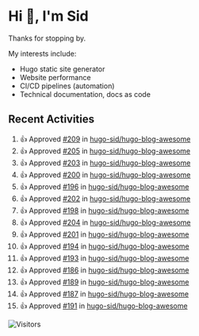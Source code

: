 # Hi 👋, I'm Sid

Thanks for stopping by. 

My interests include:
- Hugo static site generator
- Website performance
- CI/CD pipelines (automation)
- Technical documentation, docs as code


## Recent Activities

<!--RECENT_ACTIVITY:start-->
1. 👍 Approved [#209](https://github.com/hugo-sid/hugo-blog-awesome/pull/209#pullrequestreview-2191220223) in [hugo-sid/hugo-blog-awesome](https://github.com/hugo-sid/hugo-blog-awesome)<br>
2. 👍 Approved [#205](https://github.com/hugo-sid/hugo-blog-awesome/pull/205#pullrequestreview-2182460818) in [hugo-sid/hugo-blog-awesome](https://github.com/hugo-sid/hugo-blog-awesome)<br>
3. 👍 Approved [#203](https://github.com/hugo-sid/hugo-blog-awesome/pull/203#pullrequestreview-2182455860) in [hugo-sid/hugo-blog-awesome](https://github.com/hugo-sid/hugo-blog-awesome)<br>
4. 👍 Approved [#200](https://github.com/hugo-sid/hugo-blog-awesome/pull/200#pullrequestreview-2182454258) in [hugo-sid/hugo-blog-awesome](https://github.com/hugo-sid/hugo-blog-awesome)<br>
5. 👍 Approved [#196](https://github.com/hugo-sid/hugo-blog-awesome/pull/196#pullrequestreview-2182453147) in [hugo-sid/hugo-blog-awesome](https://github.com/hugo-sid/hugo-blog-awesome)<br>
6. 👍 Approved [#202](https://github.com/hugo-sid/hugo-blog-awesome/pull/202#pullrequestreview-2182452095) in [hugo-sid/hugo-blog-awesome](https://github.com/hugo-sid/hugo-blog-awesome)<br>
7. 👍 Approved [#198](https://github.com/hugo-sid/hugo-blog-awesome/pull/198#pullrequestreview-2182449791) in [hugo-sid/hugo-blog-awesome](https://github.com/hugo-sid/hugo-blog-awesome)<br>
8. 👍 Approved [#204](https://github.com/hugo-sid/hugo-blog-awesome/pull/204#pullrequestreview-2182446358) in [hugo-sid/hugo-blog-awesome](https://github.com/hugo-sid/hugo-blog-awesome)<br>
9. 👍 Approved [#201](https://github.com/hugo-sid/hugo-blog-awesome/pull/201#pullrequestreview-2182440006) in [hugo-sid/hugo-blog-awesome](https://github.com/hugo-sid/hugo-blog-awesome)<br>
10. 👍 Approved [#194](https://github.com/hugo-sid/hugo-blog-awesome/pull/194#pullrequestreview-2182422923) in [hugo-sid/hugo-blog-awesome](https://github.com/hugo-sid/hugo-blog-awesome)<br>
11. 👍 Approved [#193](https://github.com/hugo-sid/hugo-blog-awesome/pull/193#pullrequestreview-2182421624) in [hugo-sid/hugo-blog-awesome](https://github.com/hugo-sid/hugo-blog-awesome)<br>
12. 👍 Approved [#186](https://github.com/hugo-sid/hugo-blog-awesome/pull/186#pullrequestreview-2181967938) in [hugo-sid/hugo-blog-awesome](https://github.com/hugo-sid/hugo-blog-awesome)<br>
13. 👍 Approved [#189](https://github.com/hugo-sid/hugo-blog-awesome/pull/189#pullrequestreview-2181965955) in [hugo-sid/hugo-blog-awesome](https://github.com/hugo-sid/hugo-blog-awesome)<br>
14. 👍 Approved [#187](https://github.com/hugo-sid/hugo-blog-awesome/pull/187#pullrequestreview-2181960133) in [hugo-sid/hugo-blog-awesome](https://github.com/hugo-sid/hugo-blog-awesome)<br>
15. 👍 Approved [#191](https://github.com/hugo-sid/hugo-blog-awesome/pull/191#pullrequestreview-2176699710) in [hugo-sid/hugo-blog-awesome](https://github.com/hugo-sid/hugo-blog-awesome)<br>
<!--RECENT_ACTIVITY:end-->

![Visitors](https://api.visitorbadge.io/api/visitors?path=https%3A%2F%2Fgithub.com%2Fhugo-sid%2Fhugo-sid&countColor=%2337d67a&style=flat&labelStyle=upper)
